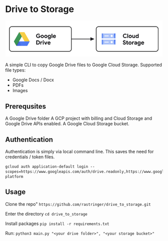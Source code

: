 # Drive to Storage

![Drive to Storage logos](drive_to_storage.png "Drive to Storage")

A simple CLI to copy Google Drive files to Google Cloud Storage. 
Supported file types:
* Google Docs / Docx
* PDFs
* Images

## Prerequsites

A Google Drive folder
A GCP project with billing and Cloud Storage and Google Drive APIs enabled.
A Google Cloud Storage bucket.

## Authentication

Authentication is simply via local command line. This saves the need for credentials / token files.

```
gcloud auth application-default login --scopes=https://www.googleapis.com/auth/drive.readonly,https://www.googleapis.com/auth/cloud-platform
```

## Usage

Clone the repo"
`https://github.com/rastringer/drive_to_storage.git`

Enter the directory 
`cd drive_to_storage`

Install packages 
`pip install -r requirements.txt`

Run:
`python3 main.py "<your drive folder>", "<your storage bucket>"`